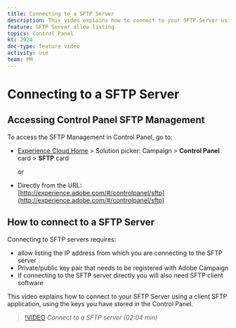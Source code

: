 ```yaml
---
title: Connecting to a SFTP Server
description: This video explains how to connect to your SFTP Server using a client SFTP application, using the keys you have stored in the Control Panel.
feature: SFTP Server allow listing
topics: Control Panel
kt: 2924
doc-type: feature video
activity: use
team: PM
---
```


# Connecting to a SFTP Server

## Accessing Control Panel SFTP Management

To access the SFTP Management in Control Panel, go to:

* [Experience Cloud Home](https://experience.adobe.com/#/home) > Solution picker: Campaign > **Control Panel** card > **SFTP** card
  
  or
* Directly from the URL: [http://experience.adobe.com/#/controlpanel/sftp](http://experience.adobe.com/#/controlpanel/sftp)

## How to connect to a SFTP Server

Connecting to SFTP servers requires:

* allow listing the IP address from which you are connecting to the SFTP server  
* Private/public key pair that needs to be registered with Adobe Campaign
* If connecting to the SFTP server directly you will also need SFTP client software

This video explains how to connect to your SFTP Server using a client SFTP application, using the keys you have stored in the Control Panel.

>[!VIDEO](https://video.tv.adobe.com/v/27263?quality=12)
*Connect to a SFTP server (02:04 min)*
